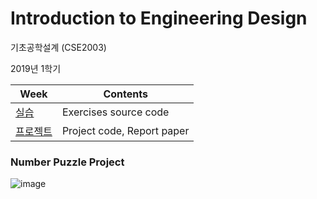 # 	Introduction to Engineering Design

기초공학설계 (CSE2003)

2019년 1학기

| Week                 | Contents                   |
| -------------------- | -------------------------- |
| [실습](/exercise)    | Exercises source code      |
| [프로젝트](/project) | Project code, Report paper |


### Number Puzzle Project
![image](https://user-images.githubusercontent.com/48401272/103134120-28794c00-46f2-11eb-99c8-f8086ad5442e.png)
